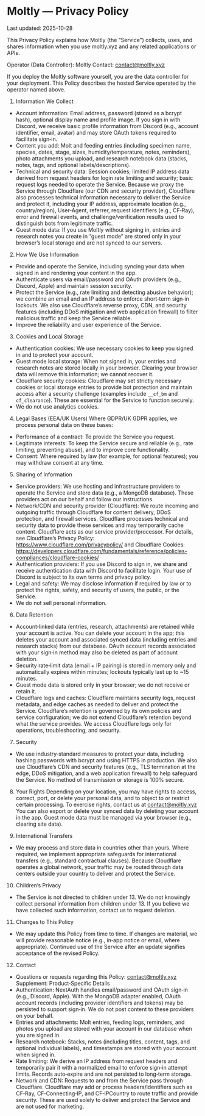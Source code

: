 # Moltly — Privacy Policy

Last updated: 2025-10-28

This Privacy Policy explains how Moltly (the “Service”) collects, uses, and shares information when you use moltly.xyz and any related applications or APIs.

Operator (Data Controller): Moltly
Contact: contact@moltly.xyz

If you deploy the Moltly software yourself, you are the data controller for your deployment. This Policy describes the hosted Service operated by the operator named above.

1) Information We Collect
- Account information: Email address, password (stored as a bcrypt hash), optional display name and profile image. If you sign in with Discord, we receive basic profile information from Discord (e.g., account identifier, email, avatar) and may store OAuth tokens required to facilitate sign‑in.
- Content you add: Molt and feeding entries (including specimen name, species, dates, stage, sizes, humidity/temperature, notes, reminders), photo attachments you upload, and research notebook data (stacks, notes, tags, and optional labels/descriptions).
- Technical and security data: Session cookies; limited IP address data derived from request headers for login rate limiting and security; basic request logs needed to operate the Service. Because we proxy the Service through Cloudflare (our CDN and security provider), Cloudflare also processes technical information necessary to deliver the Service and protect it, including your IP address, approximate location (e.g., country/region), User‑Agent, referrer, request identifiers (e.g., CF‑Ray), error and firewall events, and challenge/verification results used to distinguish bots from legitimate traffic.
- Guest mode data: If you use Moltly without signing in, entries and research notes you create in “guest mode” are stored only in your browser’s local storage and are not synced to our servers.

2) How We Use Information
- Provide and operate the Service, including syncing your data when signed in and rendering your content in the app.
- Authenticate users via email/password and OAuth providers (e.g., Discord, Apple) and maintain session security.
- Protect the Service (e.g., rate limiting and detecting abusive behavior); we combine an email and an IP address to enforce short‑term sign‑in lockouts. We also use Cloudflare’s reverse proxy, CDN, and security features (including DDoS mitigation and web application firewall) to filter malicious traffic and keep the Service reliable.
- Improve the reliability and user experience of the Service.

3) Cookies and Local Storage
- Authentication cookies: We use necessary cookies to keep you signed in and to protect your account.
- Guest mode local storage: When not signed in, your entries and research notes are stored locally in your browser. Clearing your browser data will remove this information; we cannot recover it.
- Cloudflare security cookies: Cloudflare may set strictly necessary cookies or local storage entries to provide bot protection and maintain access after a security challenge (examples include `__cf_bm` and `cf_clearance`). These are essential for the Service to function securely.
- We do not use analytics cookies.

4) Legal Bases (EEA/UK Users)
Where GDPR/UK GDPR applies, we process personal data on these bases:
- Performance of a contract: To provide the Service you request.
- Legitimate interests: To keep the Service secure and reliable (e.g., rate limiting, preventing abuse), and to improve core functionality.
- Consent: Where required by law (for example, for optional features); you may withdraw consent at any time.

5) Sharing of Information
- Service providers: We use hosting and infrastructure providers to operate the Service and store data (e.g., a MongoDB database). These providers act on our behalf and follow our instructions.
- Network/CDN and security provider (Cloudflare): We route incoming and outgoing traffic through Cloudflare for content delivery, DDoS protection, and firewall services. Cloudflare processes technical and security data to provide these services and may temporarily cache content. Cloudflare acts as our service provider/processor. For details, see Cloudflare’s Privacy Policy: https://www.cloudflare.com/privacypolicy/ and Cloudflare Cookies: https://developers.cloudflare.com/fundamentals/reference/policies-compliances/cloudflare-cookies/
- Authentication providers: If you use Discord to sign in, we share and receive authentication data with Discord to facilitate login. Your use of Discord is subject to its own terms and privacy policy.
- Legal and safety: We may disclose information if required by law or to protect the rights, safety, and security of users, the public, or the Service.
- We do not sell personal information.

6) Data Retention
- Account‑linked data (entries, research, attachments) are retained while your account is active. You can delete your account in the app; this deletes your account and associated synced data (including entries and research stacks) from our database. OAuth account records associated with your sign‑in method may also be deleted as part of account deletion.
- Security rate‑limit data (email + IP pairing) is stored in memory only and automatically expires within minutes; lockouts typically last up to ~15 minutes.
- Guest mode data is stored only in your browser; we do not receive or retain it.
- Cloudflare logs and caches: Cloudflare maintains security logs, request metadata, and edge caches as needed to deliver and protect the Service. Cloudflare’s retention is governed by its own policies and service configuration; we do not extend Cloudflare’s retention beyond what the service provides. We access Cloudflare logs only for operations, troubleshooting, and security.

7) Security
- We use industry‑standard measures to protect your data, including hashing passwords with bcrypt and using HTTPS in production. We also use Cloudflare’s CDN and security features (e.g., TLS termination at the edge, DDoS mitigation, and a web application firewall) to help safeguard the Service. No method of transmission or storage is 100% secure.

8) Your Rights
Depending on your location, you may have rights to access, correct, port, or delete your personal data, and to object to or restrict certain processing. To exercise rights, contact us at contact@moltly.xyz You can also export or delete your synced data by deleting your account in the app. Guest mode data must be managed via your browser (e.g., clearing site data).

9) International Transfers
- We may process and store data in countries other than yours. Where required, we implement appropriate safeguards for international transfers (e.g., standard contractual clauses). Because Cloudflare operates a global network, your traffic may be routed through data centers outside your country to deliver and protect the Service.

10) Children’s Privacy
- The Service is not directed to children under 13. We do not knowingly collect personal information from children under 13. If you believe we have collected such information, contact us to request deletion.

11) Changes to This Policy
- We may update this Policy from time to time. If changes are material, we will provide reasonable notice (e.g., in‑app notice or email, where appropriate). Continued use of the Service after an update signifies acceptance of the revised Policy.

12) Contact
- Questions or requests regarding this Policy: contact@moltly.xyz
Supplement: Product‑Specific Details
- Authentication: NextAuth handles email/password and OAuth sign‑in (e.g., Discord, Apple). With the MongoDB adapter enabled, OAuth account records (including provider identifiers and tokens) may be persisted to support sign‑in. We do not post content to these providers on your behalf.
- Entries and attachments: Molt entries, feeding logs, reminders, and photos you upload are stored with your account in our database when you are signed in.
- Research notebook: Stacks, notes (including titles, content, tags, and optional individual labels), and timestamps are stored with your account when signed in.
- Rate limiting: We derive an IP address from request headers and temporarily pair it with a normalized email to enforce sign‑in attempt limits. Records auto‑expire and are not persisted to long‑term storage.
- Network and CDN: Requests to and from the Service pass through Cloudflare. Cloudflare may add or process headers/identifiers such as CF‑Ray, CF‑Connecting‑IP, and CF‑IPCountry to route traffic and provide security. These are used solely to deliver and protect the Service and are not used for marketing.

